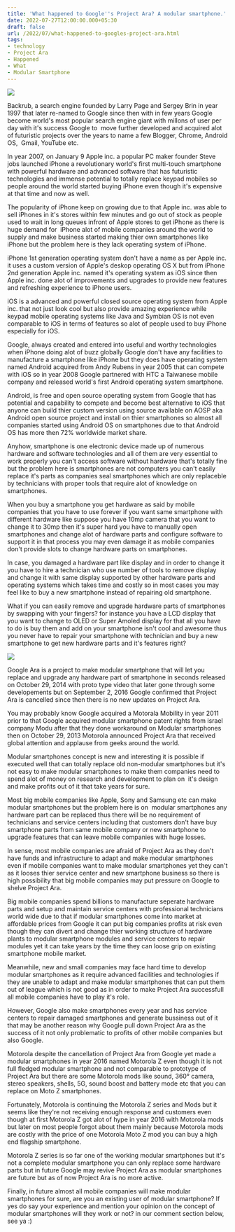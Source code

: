 ```yaml
---
title: 'What happened to Google''s Project Ara? A modular smartphone.'
date: 2022-07-27T12:00:00.000+05:30
draft: false
url: /2022/07/what-happened-to-googles-project-ara.html
tags: 
- technology
- Project Ara
- Happened
- What
- Modular Smartphone
---
```


 [![](https://lh3.googleusercontent.com/-6IkGroT-ETo/YuGHdrwVmGI/AAAAAAAAMv0/Ug50_zNAYUwe5fzH-8-vF_SNwz882XAigCNcBGAsYHQ/s1600/1658947442928035-0.png)](https://lh3.googleusercontent.com/-6IkGroT-ETo/YuGHdrwVmGI/AAAAAAAAMv0/Ug50_zNAYUwe5fzH-8-vF_SNwz882XAigCNcBGAsYHQ/s1600/1658947442928035-0.png) 

  

  

Backrub, a search engine founded by Larry Page and Sergey Brin in year 1997 that later re-named to Google since then with in few years Google become world's most popular search engine giant with millons of user per day with it's success Google to  move further developed and acquired alot of futuristic projects over the years to name a few Blogger, Chrome, Android OS,  Gmail, YouTube etc.

  

In year 2007, on January 9 Apple inc. a popular PC maker founder Steve jobs launched iPhone a revolutionary world's first multi-touch smartphone with powerful hardware and advanced software that has futuristic technologies and immense potential to totally replace keypad mobiles so people around the world started buying iPhone even though it's expensive at that time and now as well.

  

The popularity of iPhone keep on growing due to that Apple inc. was able to sell iPhones in it's stores within few minutes and go out of stock as people used to wait in long queues infront of Apple stores to get iPhone as there is huge demand for  iPhone alot of mobile companies around the world to supply and make business started making thier own smartphones like iPhone but the problem here is they lack operating system of iPhone.

  

iPhone 1st generation operating system don't have a name as per Apple inc. it uses a custom version of Apple's deskop operating OS X but from iPhone 2nd generation Apple inc. named it's operating system as iOS since then Apple inc. done alot of improvements and upgrades to provide new features and refreshing experience to iPhone users.

  

iOS is a advanced and powerful closed source operating system from Apple inc. that not just look cool but also provide amazing experience while keypad mobile operating systems like Java and Symbian OS is not even comparable to iOS in terms of features so alot of people used to buy iPhone especially for iOS.

  

Google, always created and entered into useful and worthy technologies when iPhone doing alot of buzz globally Google don't have any facilities to manufacture a smartphone like iPhone but they does have operating system named Android acquired from Andy Rubens in year 2005 that can compete with iOS so in year 2008 Google partnered with HTC a Taiwanese mobile company and released world's first Android operating system smartphone.

  

Android, is free and open source operating system from Google that has potential and capability to compete and become best alternative to iOS that anyone can build thier custom version using source available on AOSP aka Android open source project and install on thier smartphones so almost all companies started using Android OS on smartphones due to that Android OS has more then 72% worldwide market share.

  

Anyhow, smartphone is one electronic device made up of numerous hardware and software technologies and all of them are very essential to work properly you can't access software without hardware that's totally fine but the problem here is smartphones are not computers you can't easily replace it's parts as companies seal smartphones which are only replaceble by technicians with proper tools that require alot of knowledge on smartphones.

  

When you buy a smartphone you get hardware as said by mobile companies that you have to use forever if you want same smartphone with different hardware like suppose you have 10mp camera that you want to change it to 30mp then it's super hard you have to manually open smartphones and change alot of hardware parts and configure software to support it in that process you may even damage it as mobile companies don't provide slots to change hardware parts on smartphones.

  

In case, you damaged a hardware part like display and in order to change it you have to hire a technician who use number of tools to remove display and change it with same display supported by other hardware parts and operating systems which takes time and costly so in most cases you may feel like to buy a new smartphone instead of repairing old smartphone.

  

What if you can easily remove and upgrade hardware parts of smartphones by swapping with your fingers? for instance you have a LCD display that you want to change to OLED or Super Amoled display for that all you have to do is buy them and add on your smartphone isn't cool and awesome thus you never have to repair your smartphone with technician and buy a new smartphone to get new hardware parts and it's features right?

  

 [![](https://lh3.googleusercontent.com/-E3oLEHVS2X4/YuGHc1iLUfI/AAAAAAAAMvw/dsKq4Amxn3IHaAOkSQ7N6vh2OW4bq8QZgCNcBGAsYHQ/s1600/1658947437870410-1.png)](https://lh3.googleusercontent.com/-E3oLEHVS2X4/YuGHc1iLUfI/AAAAAAAAMvw/dsKq4Amxn3IHaAOkSQ7N6vh2OW4bq8QZgCNcBGAsYHQ/s1600/1658947437870410-1.png) 

  

  

Google Ara is a project to make modular smartphone that will let you replace and upgrade any hardware part of smartphone in seconds released on October 29, 2014 with proto type video that later gone through some developements but on September 2, 2016 Google confirmed that Project Ara is cancelled since then there is no new updates on Project Ara.

  

You may probably know Google acquired a Motorala Mobility in year 2011 prior to that Google acquired modular smartphone patent rights from israel company Modu after that they done workaround on Modular smartphones then on October 29, 2013 Motorola announced Project Ara that received global attention and applause from geeks around the world.

  

Modular smartphones concept is new and interesting it is possible if executed well that can totally replace old non-modular smartphones but it's not easy to make modular smartphones to make them companies need to spend alot of money on research and development to plan on  it's design and make profits out of it that take years for sure.

  

Most big mobile companies like Apple, Sony and Samsung etc can make modular smartphones but the problem here is on  modular smartphones any hardware part can be replaced thus there will be no requirement of technicians and service centers including that customers don't have buy smartphone parts from same mobile company or new smartphone to upgrade features that can leave mobile companies with huge losses.

  

In sense, most mobile companies are afraid of Project Ara as they don't have funds and infrastructure to adapt and make modular smartphones even if mobile companies want to make modular smartphones yet they can't as it looses thier service center and new smartphone business so there is high possibility that big mobile companies may put pressure on Google to shelve Project Ara.

  

Big mobile companies spend billions to manufacture seperate hardware parts and setup and maintain service centers with professional technicians world wide due to that if modular smartphones come into market at affordable prices from Google it can put big companies profits at risk even though they can divert and change thier working structure of hardware plants to modular smartphone modules and service centers to repair modules yet it can take years by the time they can loose grip on existing smartphone mobile market.

  

Meanwhile, new and small companies may face hard time to develop modular smartphones as it require advanced facilities and technologies if they are unable to adapt and make modular smartphones that can put them out of league which is not good as in order to make Project Ara successfull all mobile companies have to play it's role.

  

However, Google also make smartphones every year and has service centers to repair damaged smartphones and generate bussiness out of it that may be another reason why Google pull down Project Ara as the success of it not only problematic to profits of other mobile companies but also Google.

  

Motorola despite the cancellation of Project Ara from Google yet made a modular smartphones in year 2016 named Motorola Z even though it is not full fledged modular smartphone and not comparable to prototype of Project Ara but there are some Motorola mods like sound, 360° camera, stereo speakers, shells, 5G, sound boost and battery mode etc that you can replace on Moto Z smartphones.

  

Fortunately, Motorola is continuing the Motorola Z series and Mods but it seems like they're not receiving enough response and customers even though at first Motorola Z got alot of hype in year 2016 with Motorola mods but later on most people forgot about them mainly because Motorola mods are costly with the price of one Motorola Moto Z mod you can buy a high end flagship smartphone.

  

Motorola Z series is so far one of the working modular smartphones but it's not a complete modular smartphone you can only replace some hardware parts but in future Google may revive Project Ara as modular smartphones are future but as of now Project Ara is no more active.

  

Finally, in future almost all mobile companies will make modular smartphones for sure, are you an existing user of modular smartphone? If yes do say your experience and mention your opinion on the concept of modular smartphones will they work or not? in our comment section below, see ya :)
